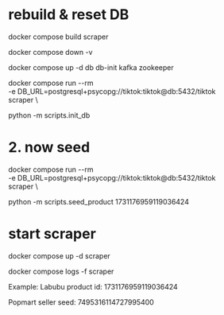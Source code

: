 # rebuild & reset DB
docker compose build scraper

docker compose down -v

docker compose up -d db db-init kafka zookeeper


docker compose run --rm \
  -e DB_URL=postgresql+psycopg://tiktok:tiktok@db:5432/tiktok \
  scraper \
  
  python -m scripts.init_db

# 2. now seed
docker compose run --rm \
  -e DB_URL=postgresql+psycopg://tiktok:tiktok@db:5432/tiktok \
  scraper \
  
python -m scripts.seed_product 1731176959119036424




# start scraper
docker compose up -d scraper

docker compose logs -f scraper

Example:	Labubu product id: 1731176959119036424

Popmart seller seed: 7495316114727995400
